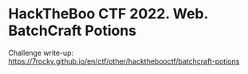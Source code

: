 # HackTheBoo CTF 2022. Web. BatchCraft Potions

Challenge write-up: https://7rocky.github.io/en/ctf/other/hackthebooctf/batchcraft-potions
